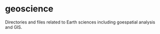 # geoscience
Directories and files related to Earth sciences including goespatial analysis and GIS.
